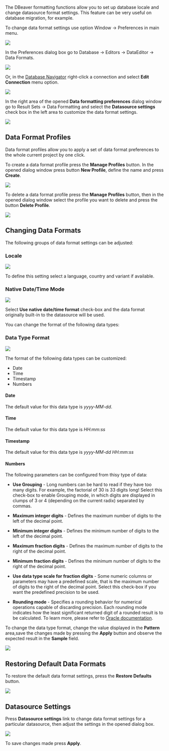 The DBeaver formatting functions allow you to set up database locale and change datasource format settings. This feature can be very useful on database migration, for example. 

To change data format settings use option Window -> Preferences in main menu.

![](images/ug/DataFormatting_Preferences.png)

In the Preferences dialog box go to Database -> Editors -> DataEditor -> Data Formats.

![](images/ug/Preferences_DataFormats.png)

Or, in the [Database Navigator](../Database-Navigator) right-click a connection and select **Edit Connection** menu option. 

![](images/ug/Database_Navigator_Edit_Connection_menu_option.png)

In the right area of the opened **Data formatting preferences** dialog window go to Result Sets -> Data Formatting and select the **Datasource settings** check box in the left area to customize the data format settings.

![](images/ug/DataFormatting_DatasourceSsettings.png)

## Data Format Profiles

Data format profiles allow you to apply a set of data format preferences to the whole current project by one click. 

To create a data format profile press the **Manage Profiles** button. In the opened dialog window press button **New Profile**, define the name and press **Create**.

![](images/ug/DataFormatting_CreateNewProfile.png)

To delete a data format profile press the **Manage Profiles** button, then in the opened dialog window select the profile you want to delete and press the button **Delete Profile**.

![](images/ug/DataFormatting_DeleteProfile.png)

## Changing Data Formats

The following groups of data format settings can be adjusted:

### **Locale**

![](images/ug/DataFormatting_LocaleSettings.png)

To define this setting select a language, country and variant if available.


### Native Date/Time Mode

![](images/ug/DataFormatting_NativeSettings.png)

Select **Use native date/time format** check-box and the data format originally built-in to the datasource will be used.

You can change the format of the following data types:

### Data Type Format

![](images/ug/DataFormatting_FormatSettings.png)

The format of the following data types can be customized:

* Date
* Time
* Timestamp
* Numbers

#### Date 

The default value for this data type is *yyyy-MM-dd*.

#### Time 
The default value for this data type is *HH:mm:ss*

#### Timestamp 
The default value for this data type is *yyyy-MM-dd HH:mm:ss*

#### Numbers

The following parameters can be configured from thisy type of data:

* **Use Grouping** - Long numbers can be hard to read if they have too many digits. For example, the factorial of 30 is 33 digits long! Select this check-box to enable Grouping mode, in which digits are displayed in clumps of 3 or 4 (depending on the current radix) separated by commas.

* **Maximum integer digits** - Defines the maximum number of digits to the left of the decimal point.

* **Minimum integer digits** - Defines the minimum number of digits to the left of the decimal point.

* **Maximum fraction digits** - Defines the maximum number of digits to the right of the decimal point.

* **Minimum fraction digits** - Defines the minimum number of digits to the right of the decimal point.

* **Use data type scale for fraction digits** - Some numeric columns or parameters may have a predefined scale, that is the maximum number of digits to the right of the decimal point. Select this check-box if you want the predefined precision to be used.

* **Rounding mode** - Specifies a rounding behavior for numerical operations capable of discarding precision. Each rounding mode indicates how the least significant returned digit of a rounded result is to be calculated. To learn more, please refer to [Oracle documentation](https://docs.oracle.com/javase/7/docs/api/java/math/RoundingMode.html).

To change the data type format, change the value displayed in the **Pattern** area,save the changes made by pressing the **Apply** button and observe the expected result in the **Sample** field.

![](images/ug/DataFormatting_PatternChange.png)

## Restoring Default Data Formats

To restore the default data format settings, press the **Restore Defaults** button.

![](images/ug/DataFormatting_RestoreDefaults.png)

## Datasource Settings

Press **Datasource settings** link to change data format settings for a particular datasource, then adjust the settings in the opened dialog box. 

![](images/ug/DataFormatting_DatasourceSsettings_Workflow.png)

To save changes made press **Apply**.
